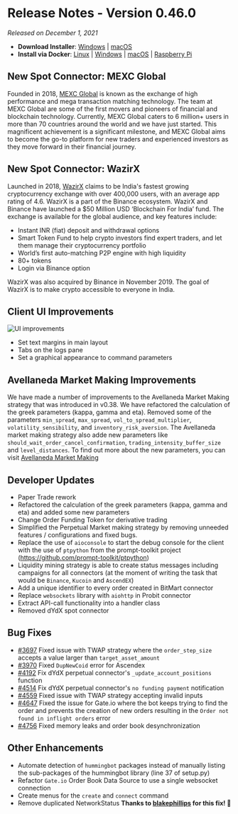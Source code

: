 # Release Notes - Version 0.46.0

*Released on December 1, 2021*

- **Download Installer**: [Windows](https://dist.hummingbot.io/hummingbot_v0.46.0_setup.exe) | [macOS](https://dist.hummingbot.io/hummingbot_v0.46.0.dmg)
- **Install via Docker**: [Linux](/installation/docker/#linuxubuntu) | [Windows](/installation/docker/#windows) | [macOS](/installation/docker/#macos) | [Raspberry Pi](/installation/raspberry-pi/#install-via-docker)


## New Spot Connector: MEXC Global

Founded in 2018, [MEXC Global](https://www.mexc.com/) is known as the exchange of high performance and mega transaction matching technology. The team at MEXC Global are some of the first movers and pioneers of financial and blockchain technology. Currently, MEXC Global caters to 6 million+ users in more than 70 countries around the world and we have just started. This magnificent achievement is a significant milestone, and MEXC Global aims to become the go-to platform for new traders and experienced investors as they move forward in their financial journey.

## New Spot Connector: WazirX

Launched in 2018, [WazirX](https://wazirx.com/) claims to be India's fastest growing cryptocurrency exchange with over 400,000 users, with an average app rating of 4.6. WazirX is a part of the Binance ecosystem. WazirX and Binance have launched a $50 Million USD ‘Blockchain For India’ fund. The exchange is available for the global audience, and key features include:

- Instant INR (fiat) deposit and withdrawal options
- Smart Token Fund to help crypto investors find expert traders, and let them manage their cryptocurrency portfolio
- World’s first auto-matching P2P engine with high liquidity
- 80+ tokens
- Login via Binance option

WazirX was also acquired by Binance in November 2019. The goal of WazirX is to make crypto accessible to everyone in India.

## Client UI Improvements

![UI improvements](/assets/img/margins.png)

- Set text margins in main layout
- Tabs on the logs pane
- Set a graphical appearance to command parameters

## Avellaneda Market Making Improvements

We have made a number of improvements to the Avellaneda Market Making strategy that was introduced in v0.38. We have refactored the calculation of the greek parameters (kappa, gamma and eta). Removed some of the parameters `min_spread`, `max_spread`, `vol_to_spread_multiplier`, `volatility_sensibility`, and `inventory_risk_aversion`. The Avellaneda market making strategy also adde new parameters like `should_wait_order_cancel_confirmation`, `trading_intensity_buffer_size` and `level_distances`. To find out more about the new parameters, you can visit [Avellaneda Market Making](/strategies/avellaneda-market-making/#strategy-configs)


## Developer Updates

- Paper Trade rework
- Refactored the calculation of the greek parameters (kappa, gamma and eta) and added some new parameters
- Change Order Funding Token for derivative trading
- Simplified the Perpetual Market making strategy by removing unneeded features / configurations and fixed bugs.
- Replace the use of `aioconsole` to start the debug console for the client with the use of `ptpython` from the prompt-toolkit project (https://github.com/prompt-toolkit/ptpython)
- Liquidity mining strategy is able to create status messages including campaigns for all connectors (at the moment of writing the task that would be `Binance`, `Kucoin` and `AscendEX`)
- Add a unique identifier to every order created in BitMart connector
- Replace `websockets` library with `aiohttp` in Probit connector
- Extract API-call functionality into a handler class
- Removed dYdX spot connector


## Bug Fixes


- [#3697](https://github.com/CoinAlpha/hummingbot/issues/3697) Fixed issue with TWAP strategy where the `order_step_size` accepts a value larger than `target_asset_amount`
- [#3970](https://github.com/CoinAlpha/hummingbot/issues/3970) Fixed `DupNewCoid` error for Ascendex
- [#4192](https://github.com/CoinAlpha/hummingbot/issues/4192) Fix dYdX perpetual connector's `_update_account_positions` function
- [#4514](https://github.com/CoinAlpha/hummingbot/issues/4514) Fix dYdX perpetual connector's `no funding payment` notification
- [#4559](https://github.com/CoinAlpha/hummingbot/issues/4559) Fixed issue with TWAP strategy accepting invalid inputs
- [#4647](https://github.com/CoinAlpha/hummingbot/issues/4647) Fixed the issue for Gate.io where the bot keeps trying to find the order and prevents the creation of new orders resulting in the `Order not found in inflight orders` error
- [#4756](https://github.com/CoinAlpha/hummingbot/pull/4756) Fixed memory leaks and order book desynchronization


## Other Enhancements

- Automate detection of `hummingbot` packages instead of manually listing the sub-packages of the hummingbot library (line 37 of setup.py)
- Refactor `Gate.io` Order Book Data Source to use a single websocket connection
- Create menus for the `create` and `connect` command
- Remove duplicated NetworkStatus **Thanks to [blakephillips](https://github.com/blakephillips) for this fix! 🙏**
